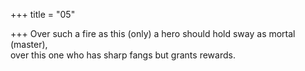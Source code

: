 +++
title = "05"

+++
Over such a fire as this (only) a hero should hold sway as mortal  (master),  
over this one who has sharp fangs but grants rewards.  